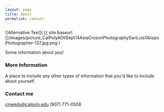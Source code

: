 ```yaml
---
layout: page
title: About
permalink: /about/
---
```

![Alternative Text]( {{ site.baseurl }}/images/picture_CalPolyAOIISept14AsiaCrosonPhotographySanLuisObispoPhotographer-137.jpg.png )

Some information about you!

### More Information

A place to include any other types of information that you'd like to include about yourself.

### Contact me

[cmeeds@calpoly.edu](cmeeds@calpoly.edu)
(907) 771-0508
